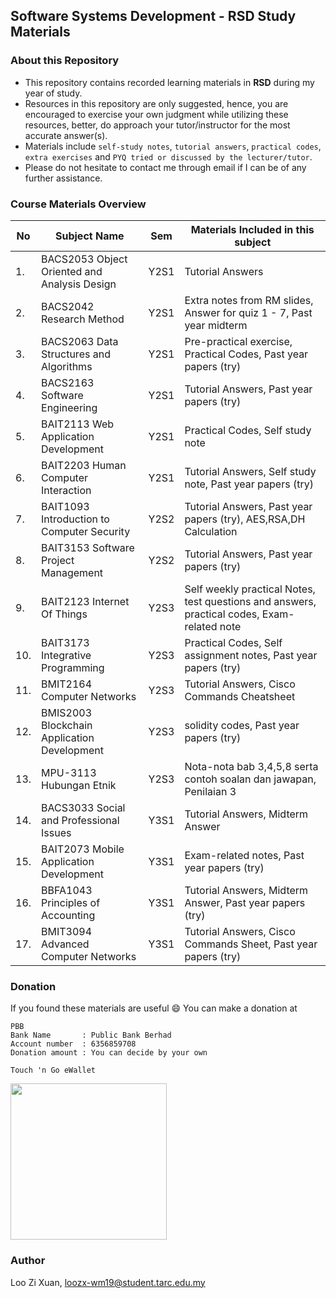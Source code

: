 ## Software Systems Development - RSD Study Materials

### About this Repository
- This repository contains recorded learning materials in **RSD** during my year of study.
- Resources in this repository are only suggested, hence, you are encouraged to exercise your own judgment while utilizing these resources, better, do approach your tutor/instructor for the most accurate answer(s). 
- Materials include `self-study notes`, `tutorial answers`, `practical codes`, `extra exercises` and `PYQ tried or discussed by the lecturer/tutor`.
- Please do not hesitate to contact me through email if I can be of any further assistance. 

### Course Materials Overview 
| No  | Subject Name | Sem | Materials Included in this subject |
| ------------- | ------------- | ------------- | ------------- |
| 1.  | BACS2053 Object Oriented and Analysis Design  | Y2S1  | Tutorial Answers  |
| 2.  | BACS2042 Research Method  | Y2S1  | Extra notes from RM slides, Answer for quiz 1 - 7, Past year midterm  |
| 3.  | BACS2063 Data Structures and Algorithms  | Y2S1  | Pre-practical exercise, Practical Codes, Past year papers (try)|
| 4.  | BACS2163 Software Engineering  | Y2S1  | Tutorial Answers, Past year papers (try) |
| 5.  | BAIT2113 Web Application Development  | Y2S1  | Practical Codes, Self study note  |
| 6.  | BAIT2203 Human Computer Interaction  | Y2S1  | Tutorial Answers, Self study note, Past year papers (try) |
| 7.  | BAIT1093 Introduction to Computer Security  | Y2S2  | Tutorial Answers, Past year papers (try), AES,RSA,DH Calculation |
| 8.  | BAIT3153 Software Project Management  | Y2S2  | Tutorial Answers, Past year papers (try) |
| 9.  | BAIT2123 Internet Of Things  | Y2S3  |  Self weekly practical Notes, test questions and answers, practical codes, Exam-related note |
| 10.  | BAIT3173 Integrative Programming  | Y2S3  | Practical Codes, Self assignment notes, Past year papers (try) |
| 11.  | BMIT2164 Computer Networks  | Y2S3  | Tutorial Answers, Cisco Commands Cheatsheet |
| 12.  | BMIS2003 Blockchain Application Development  | Y2S3  | solidity codes, Past year papers (try) |
| 13.  | MPU-3113 Hubungan Etnik  | Y2S3  | Nota-nota bab 3,4,5,8 serta contoh soalan dan jawapan, Penilaian 3 |
| 14.  | BACS3033 Social and Professional Issues  | Y3S1  | Tutorial Answers, Midterm Answer |
| 15.  | BAIT2073 Mobile Application Development  | Y3S1  | Exam-related notes, Past year papers (try) |
| 16.  | BBFA1043 Principles of Accounting  | Y3S1  | Tutorial Answers, Midterm Answer, Past year papers (try) |
| 17.  | BMIT3094 Advanced Computer Networks  | Y3S1  | Tutorial Answers, Cisco Commands Sheet, Past year papers (try) |


### Donation
If you found these materials are useful :smile: You can make a donation at
```
PBB
Bank Name       : Public Bank Berhad
Account number  : 6356859708
Donation amount : You can decide by your own 

Touch 'n Go eWallet
```
<img src="https://user-images.githubusercontent.com/66896420/177020647-d0e3de05-12d4-4452-86dd-3e8e807a5613.jpeg" data-canonical-src="https://user-images.githubusercontent.com/66896420/177020647-d0e3de05-12d4-4452-86dd-3e8e807a5613.jpeg" width="250" height="250" />

### Author
Loo Zi Xuan, <a href="#">loozx-wm19@student.tarc.edu.my</a>
